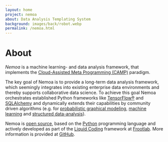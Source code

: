 ```yaml
---
layout: home
project: nemoa
about: Data Analysis Templating System
background: images/back/robot.webp
permalink: /nemoa.html
---
```


# About

*Nemoa* is a machine learning- and data analysis framework, that implements the
[Cloud-Assisted Meta Programming (CAMP)](/tags#CAMP) paradigm.

The key goal of Nemoa is to provide a long-term data analysis framework, which
seemingly integrates into existing enterprise data environments and thereby
supports collaborative data science. To achieve this goal Nemoa orchestrates
established Python frameworks like [TensorFlow®](https://www.tensorflow.org/)
and [SQLAlchemy](https://www.sqlalchemy.org/) and dynamically extends their
capabilities by community driven algorithms (e.g. for [probabilistic graphical
modeling](https://en.wikipedia.org/wiki/Graphical_model), [machine
learning](https://en.wikipedia.org/wiki/Machine_learning) and [structured
data-analysis](https://en.wikipedia.org/wiki/Structured_data_analysis_(statistics))).

Nemoa is [open source](https://github.com/frootlab/pandora), based on the
[Python](https://www.python.org/) programming language and actively developed as
part of the [Liquid Coding](https://github.com/orgs/frootlab/projects) framework
at [Frootlab](https://www.frootlab.org). More information is provided at
[GitHub](https://github.com/frootlab/nemoa).
